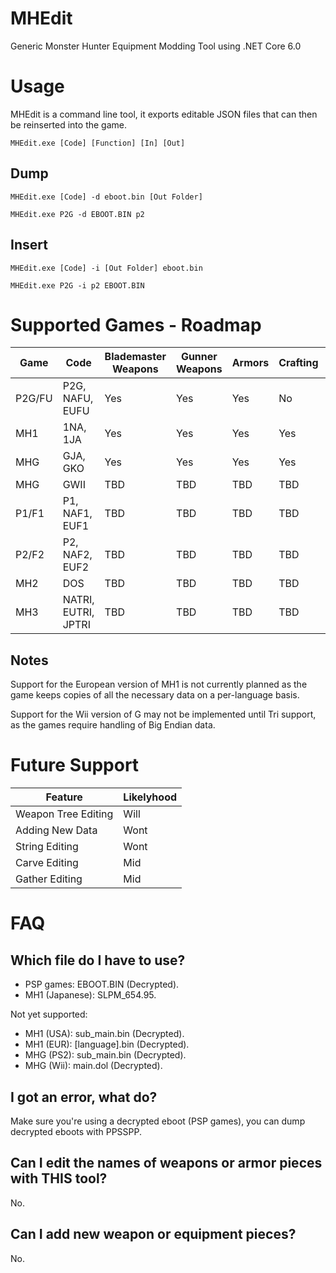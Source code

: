 # MHEdit

Generic Monster Hunter Equipment Modding Tool using .NET Core 6.0

# Usage
MHEdit is a command line tool, it exports editable JSON files that can then be reinserted into the game.

```
MHEdit.exe [Code] [Function] [In] [Out]
```

## Dump
```
MHEdit.exe [Code] -d eboot.bin [Out Folder]
```

```
MHEdit.exe P2G -d EBOOT.BIN p2
```

## Insert
```
MHEdit.exe [Code] -i [Out Folder] eboot.bin
```
```
MHEdit.exe P2G -i p2 EBOOT.BIN
```

# Supported Games - Roadmap

| Game | Code | Blademaster Weapons | Gunner Weapons | Armors | Crafting | Upgrades |
| --- | --- | --- | --- | --- | --- | --- |
| P2G/FU | P2G, NAFU, EUFU | Yes | Yes | Yes | No | No |
| MH1 | 1NA, 1JA | Yes | Yes | Yes | Yes | Yes |
| MHG | GJA, GKO | Yes | Yes | Yes | Yes | Yes |
| MHG | GWII | TBD | TBD | TBD | TBD | TBD |
| P1/F1 | P1, NAF1, EUF1 | TBD | TBD | TBD | TBD | TBD |
| P2/F2 | P2, NAF2, EUF2 | TBD | TBD | TBD | TBD | TBD |
| MH2 | DOS | TBD | TBD | TBD | TBD | TBD |
| MH3 | NATRI, EUTRI, JPTRI | TBD | TBD | TBD | TBD | TBD |

## Notes
Support for the European version of MH1 is not currently planned as the game keeps copies of all the necessary data on a per-language basis.

Support for the Wii version of G may not be implemented until Tri support, as the games require handling of Big Endian data.

# Future Support

| Feature | Likelyhood |
| --- | --- |
| Weapon Tree Editing | Will |
| Adding New Data | Wont |
| String Editing | Wont |
| Carve Editing | Mid |
| Gather Editing | Mid |

# FAQ

## Which file do I have to use?
* PSP games: EBOOT.BIN (Decrypted).
* MH1 (Japanese): SLPM_654.95.

Not yet supported:

* MH1 (USA): sub_main.bin (Decrypted).
* MH1 (EUR): [language].bin (Decrypted).
* MHG (PS2): sub_main.bin (Decrypted).
* MHG (Wii): main.dol (Decrypted).

## I got an error, what do?
Make sure you're using a decrypted eboot (PSP games), you can dump decrypted eboots with PPSSPP.

## Can I edit the names of weapons or armor pieces with THIS tool?
No.

## Can I add new weapon or equipment pieces?
No.
